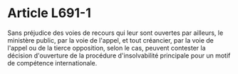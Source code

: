 # Article L691-1

Sans préjudice des voies de recours qui leur sont ouvertes par ailleurs, le ministère public, par la voie de l'appel, et tout créancier, par la voie de l'appel ou de la tierce opposition, selon le cas, peuvent contester la décision d'ouverture de la procédure d'insolvabilité principale pour un motif de compétence internationale.
